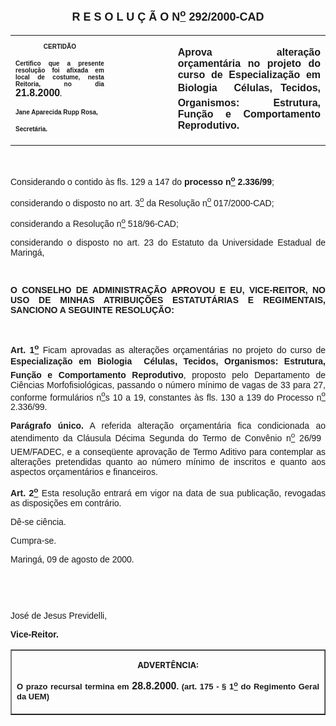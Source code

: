 <BODY>

<B><FONT FACE="Arial" SIZE=4><P ALIGN="CENTER"><A NAME="_Toc445798786"></P>
<P ALIGN="CENTER">R E S O L U &Ccedil; &Atilde; O  N<U><SUP>o</U></SUP>  292/2000-CAD</P>
</B></FONT><FONT FACE="Arial"><P ALIGN="JUSTIFY"></P></FONT>
<TABLE CELLSPACING=0 BORDER=0 CELLPADDING=7 WIDTH=604>
<TR><TD WIDTH="31%" VALIGN="TOP">
<B><FONT FACE="Arial" SIZE=1><P ALIGN="CENTER">CERTID&Atilde;O</P>
<P ALIGN="JUSTIFY">   Certifico que a presente resolu&ccedil;&atilde;o foi afixada em local de costume, nesta Reitoria, no dia </FONT><FONT FACE="Arial">21.8.2000</FONT><FONT FACE="Arial" SIZE=1>.</P>
<P ALIGN="JUSTIFY"></P>
<P ALIGN="JUSTIFY">Jane Aparecida Rupp Rosa,</P>
<P ALIGN="JUSTIFY">Secret&aacute;ria.</B></FONT></TD>
<TD WIDTH="20%" VALIGN="TOP">&nbsp;</TD>
<TD WIDTH="48%" VALIGN="TOP">
<B><FONT FACE="Arial"><P ALIGN="JUSTIFY">Aprova altera&ccedil;&atilde;o or&ccedil;ament&aacute;ria no projeto do curso de Especializa&ccedil;&atilde;o em Biologia  C&eacute;lulas, Tecidos, Organismos: Estrutura, Fun&ccedil;&atilde;o e Comportamento Reprodutivo.</B></FONT></TD>
</TR>
</TABLE>

<FONT FACE="Arial"><P ALIGN="JUSTIFY"></P>
<P ALIGN="JUSTIFY">&nbsp;</P>
<P ALIGN="JUSTIFY">&#9;Considerando o contido &agrave;s fls. 129 a 147 do <B>processo n<U><SUP>o</U></SUP> 2.336/99</B>;</P>
<B><P ALIGN="JUSTIFY">&#9;</B>considerando o disposto no art. 3<U><SUP>o</U></SUP> da Resolu&ccedil;&atilde;o n<U><SUP>o</U></SUP> 017/2000-CAD;</P>
<P ALIGN="JUSTIFY">considerando a Resolu&ccedil;&atilde;o n<U><SUP>o</U></SUP> 518/96-CAD;</P>
<P ALIGN="JUSTIFY">&#9;considerando o disposto no art. 23 do Estatuto da Universidade Estadual de Maring&aacute;,</P>
<P ALIGN="JUSTIFY"></P>
<P ALIGN="JUSTIFY">&nbsp;</P>
<B><P ALIGN="JUSTIFY">O CONSELHO DE ADMINISTRA&Ccedil;&Atilde;O APROVOU E EU, VICE-REITOR, NO USO DE MINHAS ATRIBUI&Ccedil;&Otilde;ES ESTATUT&Aacute;RIAS E REGIMENTAIS, SANCIONO A SEGUINTE RESOLU&Ccedil;&Atilde;O:</P>
</B><P ALIGN="JUSTIFY"></P>
<P ALIGN="JUSTIFY">&nbsp;</P>
<B><P ALIGN="JUSTIFY">Art. 1<U><SUP>o</B></U></SUP> Ficam aprovadas as altera&ccedil;&otilde;es or&ccedil;ament&aacute;rias no projeto do curso de <B>Especializa&ccedil;&atilde;o em Biologia  C&eacute;lulas, Tecidos, Organismos: Estrutura, Fun&ccedil;&atilde;o e Comportamento Reprodutivo</B>, proposto pelo Departamento de Ci&ecirc;ncias Morfofisiol&oacute;gicas, passando o n&uacute;mero m&iacute;nimo de vagas de 33 para 27, conforme formul&aacute;rios n<U><SUP>o</U>s</SUP> 10 a 19, constantes &agrave;s fls. 130 a 139 do Processo n<U><SUP>o</U></SUP> 2.336/99.</P>
<B><P ALIGN="JUSTIFY">Par&aacute;grafo &uacute;nico.</B> A referida altera&ccedil;&atilde;o or&ccedil;ament&aacute;ria fica condicionada ao atendimento da Cl&aacute;usula D&eacute;cima Segunda do Termo de Conv&ecirc;nio n<U><SUP>o</U></SUP> 26/99  UEM/FADEC, e a conseq&uuml;ente aprova&ccedil;&atilde;o de Termo Aditivo para contemplar as altera&ccedil;&otilde;es pretendidas quanto ao n&uacute;mero m&iacute;nimo de inscritos e quanto aos aspectos or&ccedil;ament&aacute;rios e financeiros.</P>
<B><P ALIGN="JUSTIFY">Art. 2<U><SUP>o</U></SUP> </B>Esta resolu&ccedil;&atilde;o entrar&aacute; em vigor na data de sua publica&ccedil;&atilde;o, revogadas as disposi&ccedil;&otilde;es em contr&aacute;rio.</P>
<P ALIGN="JUSTIFY">&#9;D&ecirc;-se ci&ecirc;ncia.</P>
<P ALIGN="JUSTIFY">&#9;Cumpra-se.</P>
<P ALIGN="JUSTIFY">Maring&aacute;, 09 de agosto de 2000.</P>
<P ALIGN="JUSTIFY"></P>
<P ALIGN="JUSTIFY">&nbsp;</P>
<P ALIGN="JUSTIFY">&nbsp;</P>
<P ALIGN="JUSTIFY">Jos&eacute; de Jesus Previdelli,</P>
<B><P ALIGN="JUSTIFY">Vice-Reitor.</P>
</B><P ALIGN="JUSTIFY"></P></FONT>
<TABLE BORDER CELLSPACING=1 CELLPADDING=4 WIDTH=207>
<TR><TD VALIGN="TOP">
<B><FONT SIZE=2><P ALIGN="CENTER">ADVERT&Ecirc;NCIA:</P>
</FONT><FONT FACE="Arial" SIZE=2><P ALIGN="JUSTIFY">O prazo recursal termina em </FONT><FONT FACE="Arial">28.8.2000</FONT><FONT FACE="Arial" SIZE=2>. (art. 175 - § 1<U><SUP>o</U></SUP> do Regimento Geral da UEM)</B></FONT></TD>
</TR>
</TABLE>

<FONT SIZE=2><P></A></P></FONT></BODY>
